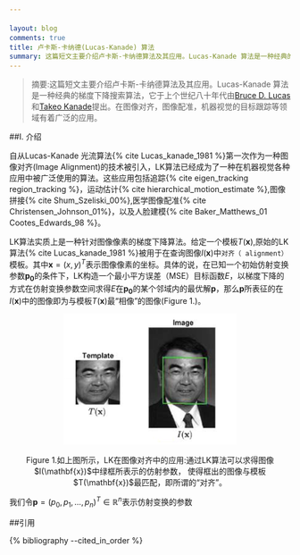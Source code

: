 ```yaml
---

layout: blog
comments: true
title: 卢卡斯-卡纳德(Lucas-Kanade) 算法
summary: 这篇短文主要介绍卢卡斯-卡纳德算法及其应用。Lucas-Kanade 算法是一种经典的梯度下降搜索算法，它于上个世纪八十年代由Bruce D. Lucas和Takeo Kanade提出。在图像对齐，图像配准，机器视觉的目标跟踪等领域有着广泛的应用。
---
```


>摘要:这篇短文主要介绍卢卡斯-卡纳德算法及其应用。Lucas-Kanade 算法是一种经典的梯度下降搜索算法，它于上个世纪八十年代由[Bruce D. Lucas](http://www.ri.cmu.edu/person.html?person_id=1802)和[Takeo Kanade](http://www.ri.cmu.edu/person.html?person_id=136)提出。在图像对齐，图像配准，机器视觉的目标跟踪等领域有着广泛的应用。

##I. 介绍

自从Lucas-Kanade 光流算法{% cite Lucas_kanade_1981 %}第一次作为一种图像对齐(Image Alignment)的技术被引入，LK算法已经成为了一种在机器视觉各种应用中被广泛使用的算法。这些应用包括追踪{% cite eigen_tracking region_tracking %}，运动估计{% cite hierarchical_motion_estimate %},图像拼接{% cite Shum_Szeliski_00%},医学图像配准{% cite Christensen_Johnson_01%}，以及人脸建模{% cite Baker_Matthews_01 Cootes_Edwards_98 %}。


LK算法实质上是一种针对图像像素的梯度下降算法。给定一个模板$T(\mathbf{x})$,原始的LK算法{% cite Lucas_kanade_1981 %}被用于在查询图像$I(\mathbf{x})$中`对齐（ alignment）`模板。其中$\mathbf{x} = (x,y)^T$表示图像像素的坐标。具体的说，在已知一个初始仿射变换参数$\mathbf{p_0}$的条件下，LK构造一个最小平方误差（MSE）目标函数$E$，以梯度下降的方式在仿射变换参数空间求得$E$在$\mathbf{p_0}$的某个邻域内的最优解$\mathbf{p}$，那么$\mathbf{p}$所表征的在$I(\mathbf{x})$中的图像即为与模板$T(\mathbf{x})$最“相像”的图像(Figure 1.)。

<div align='center'><img src="../img/lk_function.png" /><p class = "figure_caption">Figure 1.如上图所示，LK在图像对齐中的应用:通过LK算法可以求得图像$I(\mathbf{x})$中绿框所表示的仿射参数，
使得框出的图像与模板$T(\mathbf{x})$最匹配，即所谓的“对齐”。</p></div>


我们令$\mathbf{p} = (p_0,p_1,\dots,p_n)^T \in \mathbb{R}^n$表示仿射变换的参数

##引用

{% bibliography --cited_in_order %}

